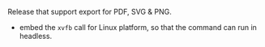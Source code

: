 Release that support export for PDF, SVG & PNG.

 * embed the `xvfb` call for Linux platform, so that the command can run in headless.